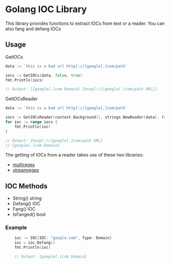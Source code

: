 # Golang IOC Library

This library provides functions to extract IOCs from text or a reader.  You can also fang and defang IOCs

## Usage

GetIOCs

```go
data := `this is a bad url http[://]google[.]com/path`

iocs := GetIOCs(data, false, true)
fmt.Println(iocs)

// Output: [{google[.]com Domain} {hxxp[://]google[.]com/path URL}]
```

GetIOCsReader

```go
data := `this is a bad url http[://]google[.]com/path`

iocs := GetIOCsReader(context.Background(), strings.NewReader(data), false, true)
for ioc := range iocs {
    fmt.Println(ioc)
}

// Output: {hxxp[://]google[.]com/path URL}
// {google[.]com Domain}
```

The getting of IOCs from a reader takes use of these two libraries:

- [multiregex](https://github.com/vertoforce/multiregex)
- [streamregex](https://github.com/vertoforce/streamregex)

## IOC Methods

- String() string
- Defang() IOC
- Fang() IOC
- IsFanged() bool

### Example

```go
    ioc := IOC{IOC: "google.com", Type: Domain}
    ioc = ioc.Defang()
    fmt.Println(ioc)

    // Output: {google[.]com Domain}
```
